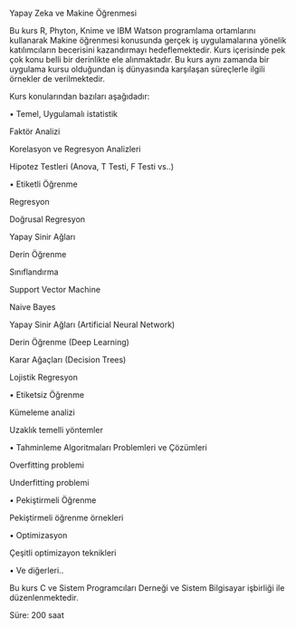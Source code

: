 Yapay Zeka ve Makine Öğrenmesi

Bu kurs R, Phyton, Knime ve IBM Watson programlama ortamlarını kullanarak Makine öğrenmesi konusunda gerçek iş uygulamalarına yönelik katılımcıların becerisini kazandırmayı hedeflemektedir. Kurs içerisinde pek çok konu belli bir derinlikte ele alınmaktadır. Bu kurs aynı zamanda bir uygulama kursu olduğundan iş dünyasında karşılaşan süreçlerle ilgili örnekler de verilmektedir.

Kurs konularından bazıları aşağıdadır:

• Temel, Uygulamalı istatistik

Faktör Analizi

Korelasyon ve Regresyon Analizleri

Hipotez Testleri (Anova, T Testi, F Testi vs..)

• Etiketli Öğrenme

Regresyon

Doğrusal Regresyon

Yapay Sinir Ağları

Derin Öğrenme

Sınıflandırma

Support Vector Machine

Naive Bayes

Yapay Sinir Ağları (Artificial Neural Network)

Derin Öğrenme (Deep Learning)

Karar Ağaçları (Decision Trees)

Lojistik Regresyon

• Etiketsiz Öğrenme

Kümeleme analizi

Uzaklık temelli yöntemler

• Tahminleme Algoritmaları Problemleri ve Çözümleri

Overfitting problemi

Underfitting problemi

• Pekiştirmeli Öğrenme

Pekiştirmeli öğrenme örnekleri

• Optimizasyon

Çeşitli optimizayon teknikleri

• Ve diğerleri..


Bu kurs C ve Sistem Programcıları Derneği ve Sistem Bilgisayar işbirliği ile düzenlenmektedir.

Süre: 200 saat
